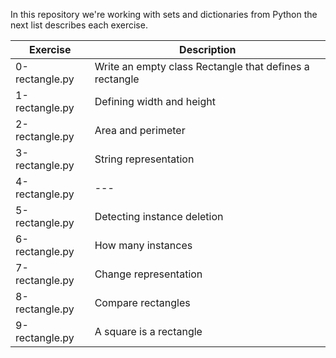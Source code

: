 In this repository we're working
with sets and dictionaries from Python
the next list describes each exercise.

| Exercise   | Description |
|------------|-------------|
|0-rectangle.py|Write an empty class Rectangle that defines a rectangle
|1-rectangle.py| Defining width and height
|2-rectangle.py| Area and perimeter
|3-rectangle.py| String representation
|4-rectangle.py| ---
|5-rectangle.py| Detecting instance deletion
|6-rectangle.py| How many instances
|7-rectangle.py| Change representation
|8-rectangle.py| Compare rectangles
|9-rectangle.py| A square is a rectangle